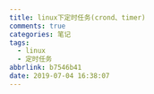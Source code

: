 ```yaml
---
title: linux下定时任务(crond、timer)
comments: true
categories: 笔记
tags:
  - linux
  - 定时任务
abbrlink: b7546b41
date: 2019-07-04 16:38:07
---
```



